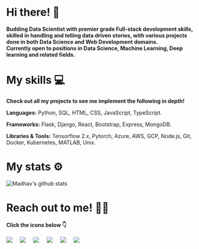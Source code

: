 # Hi there! 🚀

**Budding Data Scientist with premier grade Full-stack development skills, skilled in handling and telling data driven stories, with various projects done in both Data Science and Web Development domains.<br>
Currently open to positions in Data Science, Machine Learning, Deep learning and related fields.**

# My skills 💻

**Check out all my projects to see me implement the following in depth!**

**Languages:** Python, SQL, HTML, CSS, JavaScript, TypeScript.

**Frameworks:** Flask, Django, React, Bootstrap, Express, MongoDB.

**Libraries & Tools:** Tensorflow 2.x, Pytorch, Azure, AWS, GCP, Node.js, Git, Docker, Kubernetes, MATLAB, Unix.

# My stats ⚙️
![Madhav's github stats](https://github-readme-stats.vercel.app/api?username=madhav-somanath&show_icons=true&theme=radical)

# Reach out to me! 🕺🏼

**Click the icons below 👇** <br><br>
[<img src="https://img.icons8.com/ios-filled/50/000000/instagram-new.png"/>](https://www.instagram.com/madhav_somanath/)&nbsp;&nbsp;&nbsp;&nbsp;
[<img target="_blank" src="https://img.icons8.com/ios-filled/50/000000/youtube-play.png"/>](https://www.youtube.com/channel/UCXh1tfwsCUdespmfRoV1uYg)&nbsp;&nbsp;&nbsp;&nbsp;
[<img target="_blank" src="https://img.icons8.com/ios-filled/50/000000/linkedin.png"/>](https://www.linkedin.com/in/madhav-somanath/)&nbsp;&nbsp;&nbsp;&nbsp;
[<img target="_blank" src="https://img.icons8.com/ios-filled/50/000000/domain.png"/>](https://madhavsomanath.netlify.app/)&nbsp;&nbsp;&nbsp;&nbsp;
[<img target="_blank" src="https://img.icons8.com/ios-filled/50/000000/medium-monogram.png"/>](https://medium.com/@madhav.somanath)&nbsp;&nbsp;&nbsp;&nbsp;
[<img src="https://img.icons8.com/ios-filled/50/000000/secured-letter.png"/>](mailto:madhav.somanath@gmail.com)&nbsp;&nbsp;&nbsp;&nbsp;



